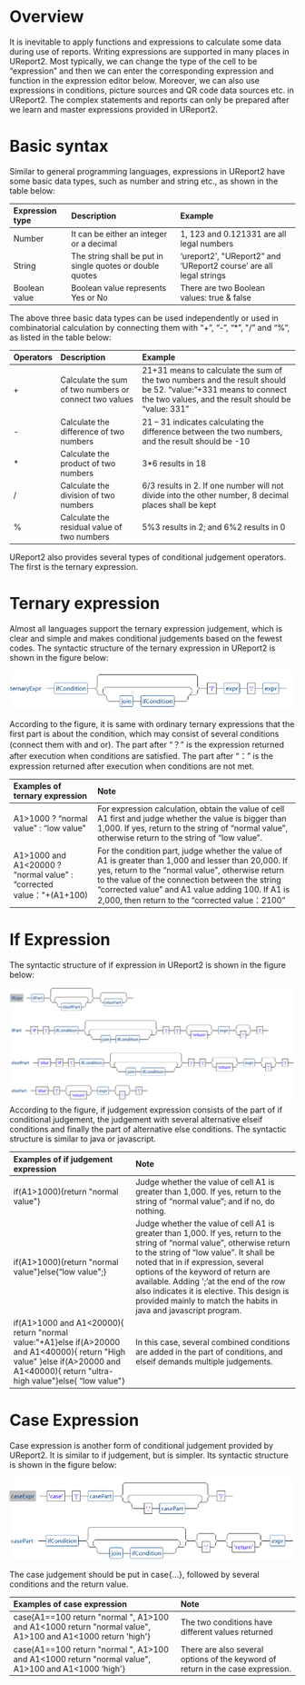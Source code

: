 # Overview

It is inevitable to apply functions and expressions to calculate some data during use of reports. Writing expressions are supported in many places in UReport2. Most typically, we can change the type of the cell to be “expression” and then we can enter the corresponding expression and function in the expression editor below. Moreover, we can also use expressions in conditions, picture sources and QR code data sources etc. in UReport2. The complex statements and reports can only be prepared after we learn and master expressions provided in UReport2.

# Basic syntax

Similar to general programming languages, expressions in UReport2 have some basic data types, such as number and string etc., as shown in the table below:

| Expression type | Description | Example |
| :--- | :--- | :--- |
| Number | It can be either an integer or a decimal | 1, 123 and 0.121331 are all legal numbers |
| String | The string shall be put in single quotes or double quotes | ‘ureport2’, "UReport2” and ‘UReport2 course’ are all legal strings |
| Boolean value | Boolean value represents Yes or No | There are two Boolean values: true & false |

The above three basic data types can be used independently or used in combinatorial calculation by connecting them with “+”, “-”, “\*”, "/” and “%”, as listed in the table below:

| Operators | Description | Example |
| :--- | :--- | :--- |
| + | Calculate the sum of two numbers or connect two values | 21+31 means to calculate the sum of the two numbers and the result should be 52. “value:”+331 means to connect the two values, and the result should be “value: 331” |
| - | Calculate the difference of two numbers | 21 – 31 indicates calculating the difference between the two numbers, and the result should be -10 |
| \* | Calculate the product of two numbers | 3\*6 results in 18 |
| / | Calculate the division of two numbers | 6/3 results in 2. If one number will not divide into the other number, 8 decimal places shall be kept |
| % | Calculate the residual value of two numbers | 5%3 results in 2; and 6%2 results in 0 |

UReport2 also provides several types of conditional judgement operators. The first is the ternary expression.

# Ternary expression

Almost all languages support the ternary expression judgement, which is clear and simple and makes conditional judgements based on the fewest codes. The syntactic structure of the ternary expression in UReport2 is shown in the figure below:

![](/docs/images/ternaryexpr.png)

According to the figure, it is same with ordinary ternary expressions that the first part is about the condition, which may consist of several conditions \(connect them with and or\). The part after “？” is the expression returned after execution when conditions are satisfied. The part after “：” is the expression returned after execution when conditions are not met.

| Examples of ternary expression | Note |
| :--- | :--- |
| A1&gt;1000 ? “normal value" : “low value" | For expression calculation, obtain the value of cell A1 first and judge whether the value is bigger than 1,000. If yes, return to the string of “normal value”, otherwise return to the string of “low value”. |
| A1&gt;1000 and A1&lt;20000 ? “normal value" : “corrected value："+\(A1+100\) | For the condition part, judge whether the value of A1 is greater than 1,000 and lesser than 20,000. If yes, return to the “normal value”, otherwise return to the value of the connection between the string “corrected value” and A1 value adding 100. If A1 is 2,000, then return to the “corrected value：2100” |

# If Expression

The syntactic structure of if expression in UReport2 is shown in the figure below:

![](/docs/images/ifexpr.png)According to the figure, if judgement expression consists of the part of if conditional judgement, the judgement with several alternative elseif conditions and finally the part of alternative else conditions. The syntactic structure is similar to java or javascript.

| Examples of if judgement expression | Note |
| :--- | :--- |
| if\(A1&gt;1000\){return "normal value"} | Judge whether the value of cell A1 is greater than 1,000. If yes, return to the string of “normal value”; and if no, do nothing. |
| if\(A1&gt;1000\){return "normal value"}else{“low value";} | Judge whether the value of cell A1 is greater than 1,000. If yes, return to the string of “normal value”, otherwise return to the string of “low value”. It shall be noted that in if expression, several options of the keyword of return are available. Adding ';’at the end of the row also indicates it is elective. This design is provided mainly to match the habits in java and javascript program. |
| if\(A1&gt;1000 and A1&lt;20000\){ return "normal value:"+A1}else if\(A&gt;20000 and A1&lt;40000\){ return "High value" }else if\(A&gt;20000 and A1&lt;40000\){ return "ultra-high value"}else{ “low value"} | In this case, several combined conditions are added in the part of conditions, and elseif demands multiple judgements. |

# Case Expression

Case expression is another form of conditional judgement provided by UReport2. It is similar to if judgement, but is simpler. Its syntactic structure is shown in the figure below:

![](/docs/images/caseexpr.png)

The case judgement should be put in case\{...}, followed by several conditions and the return value.

| Examples of case expression | Note |
| :--- | :--- |
| case{A1==100 return "normal ", A1&gt;100 and A1&lt;1000 return "normal value", A1&gt;100 and A1&lt;1000 return 'high'} | The two conditions have different values returned |
| case{A1==100 return "normal ", A1&gt;100 and A1&lt;1000 return "normal value", A1&gt;100 and A1&lt;1000  ‘high'} | There are also several options of the keyword of return in the case expression. |











